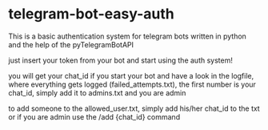 # telegram-bot-easy-auth
This is a basic authentication system for telegram bots written in python and the help of the pyTelegramBotAPI

just insert your token from your bot and start using the auth system!

you will get your chat_id if you start your bot and have a look in the logfile, where everything gets logged (failed_attempts.txt), the first number is your chat_id, simply add it to admins.txt and you are admin

to add someone to the allowed_user.txt, simply add his/her chat_id to the txt or if you are admin use the /add {chat_id} command
